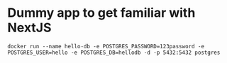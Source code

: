 # Dummy app to get familiar with NextJS


```
docker run --name hello-db -e POSTGRES_PASSWORD=123password -e POSTGRES_USER=hello -e POSTGRES_DB=hellodb -d -p 5432:5432 postgres
```
